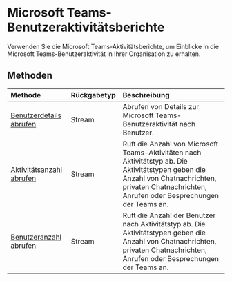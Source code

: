 # <a name="microsoft-teams-user-activity-reports"></a>Microsoft Teams-Benutzeraktivitätsberichte

Verwenden Sie die Microsoft Teams-Aktivitätsberichte, um Einblicke in die Microsoft Teams-Benutzeraktivität in Ihrer Organisation zu erhalten.

## <a name="methods"></a>Methoden

| Methode                                   | Rückgabetyp | Beschreibung                              |
| :--------------------------------------- | :---------- | :--------------------------------------- |
| [Benutzerdetails abrufen](../api/reportroot_getteamsuseractivityuserdetail.md) | Stream      | Abrufen von Details zur Microsoft Teams-Benutzeraktivität nach Benutzer. |
| [Aktivitätsanzahl abrufen](../api/reportroot_getteamsuseractivitycounts.md) | Stream      | Ruft die Anzahl von Microsoft Teams-Aktivitäten nach Aktivitätstyp ab. Die Aktivitätstypen geben die Anzahl von Chatnachrichten, privaten Chatnachrichten, Anrufen oder Besprechungen der Teams an. |
| [Benutzeranzahl abrufen](../api/reportroot_getteamsuseractivityusercounts.md) | Stream      | Ruft die Anzahl der Benutzer nach Aktivitätstyp ab. Die Aktivitätstypen geben die Anzahl von Chatnachrichten, privaten Chatnachrichten, Anrufen oder Besprechungen der Teams an. |
